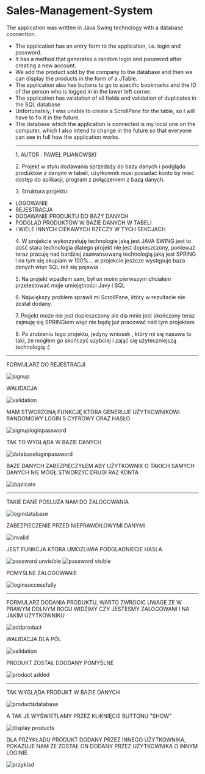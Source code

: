# Sales-Management-System
The application was written in Java Swing technology with a database connection.
<ul>
<li>The application has an entry form to the application, i.e. login and password.</li>
<li>It has a method that generates a random login and password after creating a new account.</li>
<li>We add the product sold by the company to the database and then we can display the products in the form of a JTable.</li>
<li>The application also has buttons to go to specific bookmarks and the ID of the person who is logged in in the lower left corner.</li>
<li>The application has validation of all fields and validation of duplicates in the SQL database</li>
<li>Unfortunately, I was unable to create a ScrollPane for the table, so I will have to fix it in the future.</li>
<li>The database which the application is connected is my local one on the computer, which I also intend to change in the future so that everyone can see in full how the application works.</li>

--------------------------------------------------------------

<p>1. AUTOR : PAWEŁ PIJANOWSKI</p>

<p>2. Projekt w stylu dodawania sprzedaży do bazy danych i podglądu produktów z danymi w tabeli, użytkownik musi posiadać konto by mieć dostęp do aplikacji, program z połączeniem z bazą danych.</p>

<p>3. Struktura projektu: </p>
<li>LOGOWANIE</li>
<li>REJESTRACJA</li>
<li>DODAWANIE PRODUKTU DO BAZY DANYCH</li>
<li>PODGLĄD PRODUKTÓW W BAZIE DANYCH W TABELI</li>
<li>I WIELE INNYCH CIEKAWYCH RZECZY W TYCH SEKCJACH</li>
<p></p>
<p>4. W projekcie wykorzystuję technologie jaką jest JAVA SWING jest to dość stara technologia dlatego projekt nie jest dopieszczony, ponieważ teraz pracuję nad bardziej zaawansowaną technologią jaką jest SPRING i na tym się skupiam w 100%... w projekcie jeszcze występuje baza danych więc SQL też się pojawia</p>

<p>5. Na projekt wpadłem sam, był on moim pierwszym chciałem przetestować moje umiejętności Javy i SQL</p>

<p>6. Największy problem sprawił mi ScrollPane, który w rezultacie nie został dodany.</p>

<p>7. Projekt może nie jest dopieszczony ale dla mnie jest skończony teraz zajmuję się SPRINGiem więc nie będę już pracować nad tym projektem</p>

<p>8. Po zrobieniu tego projektu, jedyny wniosek , który mi się nasuwa to taki, że mogłem go skończyć szybciej i zająć się użyteczniejszą technologią :)</p>
</ul>

-----------------------------------------------------------------------------------------------------------------------

<p>FORMULARZ DO REJESTRACJI</p>

![signup](https://github.com/Hendi777/Sales-Management-System/assets/141283682/eea3f604-723d-4943-8bdf-2ca5dd2b4380)  
<p>WALIDACJA</p>

![validation](https://github.com/Hendi777/Sales-Management-System/assets/141283682/01f5dbc3-f5fc-422d-858f-84faaa840a66)
<p>MAM STWORZONĄ FUNKCJĘ KTÓRA GENERUJE UŻYTKOWNIKOWI RANDOMOWY LOGIN 5 CYFROWY ORAZ HASŁO</p>

![signuploginpassword](https://github.com/Hendi777/Sales-Management-System/assets/141283682/e2e3a310-fe04-4102-95b1-36a6f382a8e9)
<p>TAK TO WYGLĄDA W BAZIE DANYCH</p>

![databaseloginpassword](https://github.com/Hendi777/Sales-Management-System/assets/141283682/d9d91907-c160-4592-a62c-bffe470e23b6)
<p>BAZE DANYCH ZABEZPIECZYŁEM ABY UŻYTKOWNIK O TAKICH SAMYCH DANYCH NIE MÓGŁ STWORZYĆ DRUGI RAZ KONTA</p>

![duplicate](https://github.com/Hendi777/Sales-Management-System/assets/141283682/6d4b0234-0af6-4b66-b7c8-04cdfba2ce60)

-----------------------------------------------------------------------------------------------------------------------

<p>TAKIE DANE POSLUZA NAM DO ZALOGOWANIA</p>

![logindatabase](https://github.com/Hendi777/Sales-Management-System/assets/141283682/494a5746-68c8-4363-9b48-3eacbb81dd88)
<p>ZABEZPIECZENIE PRZED NIEPRAWDIŁOWYMI DANYMI</p>

![invalid](https://github.com/Hendi777/Sales-Management-System/assets/141283682/10382d8a-5e6d-4658-be83-5856f8bd2342)
<p>JEST FUNKCJA KTORA UMOZLIWIA PODGLADNIECIE HASLA</p>

![password unvisible](https://github.com/Hendi777/Sales-Management-System/assets/141283682/7e294c97-75d7-4a92-8857-dee8f05fa45d)
![password visible](https://github.com/Hendi777/Sales-Management-System/assets/141283682/cbdb3ec3-f76c-429c-92a3-7ac05e973681)
<p>POMYŚLNE ZALOGOWANIE</p>

![loginsuccessfully](https://github.com/Hendi777/Sales-Management-System/assets/141283682/11f3cfba-d4b7-4544-8c8f-c15f3ef5b26a)

-----------------------------------------------------------------------------------------------------------------------

<p>FORMULARZ DODANIA PRODUKTU, WARTO ZWROCIC UWAGE ZE W PRAWYM DOLNYM ROGU WIDZIMY CZY JESTESMY ZALOGOWANI I NA JAKIM UZYTKOWNIKU</p>

![addproduct](https://github.com/Hendi777/Sales-Management-System/assets/141283682/64ae70b5-2e84-4175-997c-97846214fac7)
<p>WALIDACJA DLA PÓL</p>

![validation](https://github.com/Hendi777/Sales-Management-System/assets/141283682/d266582b-daca-43f6-bdcd-e14784743233)
<p>PRODUKT ZOSTAŁ DDODANY POMYŚLNE</p>

![product added](https://github.com/Hendi777/Sales-Management-System/assets/141283682/e557db06-9c13-4559-9f63-e5d8e6d7894a)

-----------------------------------------------------------------------------------------------------------------------

<p>TAK WYGLĄDA PRODUKT W BAZIE DANYCH</p>

![productsdatabase](https://github.com/Hendi777/Sales-Management-System/assets/141283682/a9693830-2584-4780-8c23-aac72c3406db)
<p>A TAK JE WYŚWIETLAMY PRZEZ KLIKNIĘCIE BUTTONU "SHOW"</p>

![display products](https://github.com/Hendi777/Sales-Management-System/assets/141283682/bec73344-286f-45ea-85ff-7855b0ff384f)
<p>DLA PRZYKŁADU PRODUKT DODANY PRZEZ INNEGO UŻYTKOWNIKA, POKAZUJE NAM ŻE ZOSTAŁ ON DODANY PRZEZ UŻYTKOWNIKA O INNYM LOGINIE</p>

![przyklad](https://github.com/Hendi777/Sales-Management-System/assets/141283682/6f92d450-8025-4fe2-8204-946fbfc2b72b)









